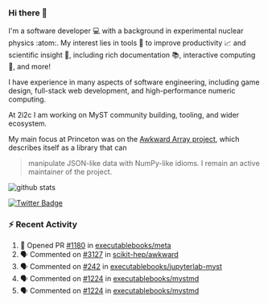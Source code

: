 ### Hi there 👋 

I'm a software developer 💻 with a background in experimental nuclear physics :atom:. My interest lies in tools :wrench: to improve productivity :chart_with_upwards_trend: and scientific insight :telescope:, including rich documentation 📚, interactive computing 🧮, and more! 

I have experience in many aspects of software engineering, including game design, full-stack web development, and high-performance numeric computing. 

At 2i2c I am working on MyST community building, tooling, and wider ecosystem. 

My main focus at Princeton was on the [Awkward Array project](awkward-array.org/), which describes itself as a library that can 
> manipulate JSON-like data with NumPy-like idioms. I remain an active maintainer of the project. 

![github stats](https://github-readme-stats.vercel.app/api?username=agoose77&show_icons=true&hide_rank=true&hide_title=true&bg_color=30,e76445,904e95&text_color=efe3ec&icon_color=efe3ec)
<!--
**agoose77/agoose77** is a ✨ _special_ ✨ repository because its `README.md` (this file) appears on your GitHub profile.

Here are some ideas to get you started:

- 🔭 I’m currently working on ...
- 🌱 I’m currently learning ...
- 👯 I’m looking to collaborate on ...
- 🤔 I’m looking for help with ...
- 💬 Ask me about ...
- 📫 How to reach me: ...
- 😄 Pronouns: ...
- ⚡ Fun fact: ...
-->

[![Twitter Badge](https://img.shields.io/twitter/follow/agoose77?style=flat-square&logo=Twitter&logoColor=white&color=cornflowerblue)](https://twitter.com/agoose77)

### :zap: Recent Activity

<!--START_SECTION:activity-->
1. 💪 Opened PR [#1180](https://github.com/executablebooks/meta/pull/1180) in [executablebooks/meta](https://github.com/executablebooks/meta)
2. 🗣 Commented on [#3127](https://github.com/scikit-hep/awkward/pull/3127#issuecomment-2126685858) in [scikit-hep/awkward](https://github.com/scikit-hep/awkward)
3. 🗣 Commented on [#242](https://github.com/executablebooks/jupyterlab-myst/issues/242#issuecomment-2126676115) in [executablebooks/jupyterlab-myst](https://github.com/executablebooks/jupyterlab-myst)
4. 🗣 Commented on [#1224](https://github.com/executablebooks/mystmd/issues/1224#issuecomment-2125594089) in [executablebooks/mystmd](https://github.com/executablebooks/mystmd)
5. 🗣 Commented on [#1224](https://github.com/executablebooks/mystmd/issues/1224#issuecomment-2125592293) in [executablebooks/mystmd](https://github.com/executablebooks/mystmd)
<!--END_SECTION:activity-->
